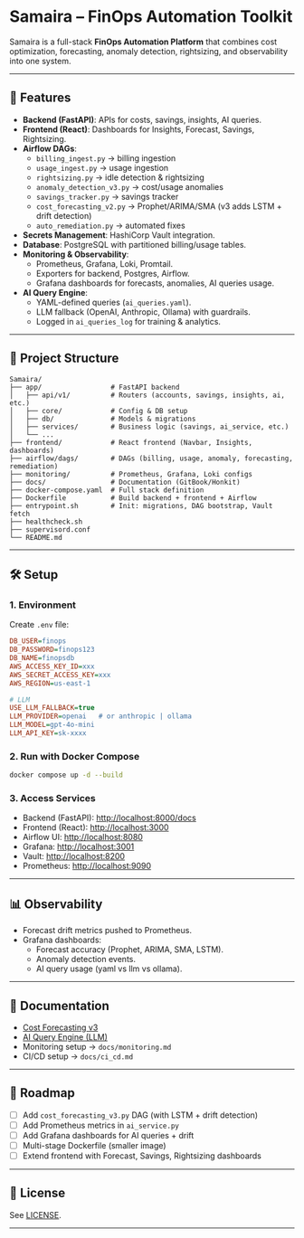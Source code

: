 # Samaira – FinOps Automation Toolkit

Samaira is a full-stack **FinOps Automation Platform** that combines cost optimization,
forecasting, anomaly detection, rightsizing, and observability into one system.

---

## 🚀 Features

- **Backend (FastAPI)**: APIs for costs, savings, insights, AI queries.
- **Frontend (React)**: Dashboards for Insights, Forecast, Savings, Rightsizing.
- **Airflow DAGs**:
  - `billing_ingest.py` → billing ingestion
  - `usage_ingest.py` → usage ingestion
  - `rightsizing.py` → idle detection & rightsizing
  - `anomaly_detection_v3.py` → cost/usage anomalies
  - `savings_tracker.py` → savings tracker
  - `cost_forecasting_v2.py` → Prophet/ARIMA/SMA (v3 adds LSTM + drift detection)
  - `auto_remediation.py` → automated fixes
- **Secrets Management**: HashiCorp Vault integration.
- **Database**: PostgreSQL with partitioned billing/usage tables.
- **Monitoring & Observability**:
  - Prometheus, Grafana, Loki, Promtail.
  - Exporters for backend, Postgres, Airflow.
  - Grafana dashboards for forecasts, anomalies, AI queries usage.
- **AI Query Engine**:
  - YAML-defined queries (`ai_queries.yaml`).
  - LLM fallback (OpenAI, Anthropic, Ollama) with guardrails.
  - Logged in `ai_queries_log` for training & analytics.

---

## 📂 Project Structure

```
Samaira/
├── app/                 # FastAPI backend
│   ├── api/v1/          # Routers (accounts, savings, insights, ai, etc.)
│   ├── core/            # Config & DB setup
│   ├── db/              # Models & migrations
│   ├── services/        # Business logic (savings, ai_service, etc.)
│   └── ...
├── frontend/            # React frontend (Navbar, Insights, dashboards)
├── airflow/dags/        # DAGs (billing, usage, anomaly, forecasting, remediation)
├── monitoring/          # Prometheus, Grafana, Loki configs
├── docs/                # Documentation (GitBook/Honkit)
├── docker-compose.yaml  # Full stack definition
├── Dockerfile           # Build backend + frontend + Airflow
├── entrypoint.sh        # Init: migrations, DAG bootstrap, Vault fetch
├── healthcheck.sh
├── supervisord.conf
└── README.md
```

---

## 🛠️ Setup

### 1. Environment
Create `.env` file:

```ini
DB_USER=finops
DB_PASSWORD=finops123
DB_NAME=finopsdb
AWS_ACCESS_KEY_ID=xxx
AWS_SECRET_ACCESS_KEY=xxx
AWS_REGION=us-east-1

# LLM
USE_LLM_FALLBACK=true
LLM_PROVIDER=openai   # or anthropic | ollama
LLM_MODEL=gpt-4o-mini
LLM_API_KEY=sk-xxxx
```

### 2. Run with Docker Compose
```bash
docker compose up -d --build
```

### 3. Access Services
- Backend (FastAPI): [http://localhost:8000/docs](http://localhost:8000/docs)
- Frontend (React): [http://localhost:3000](http://localhost:3000)
- Airflow UI: [http://localhost:8080](http://localhost:8080)
- Grafana: [http://localhost:3001](http://localhost:3001)
- Vault: [http://localhost:8200](http://localhost:8200)
- Prometheus: [http://localhost:9090](http://localhost:9090)

---

## 📊 Observability

- Forecast drift metrics pushed to Prometheus.
- Grafana dashboards:
  - Forecast accuracy (Prophet, ARIMA, SMA, LSTM).
  - Anomaly detection events.
  - AI query usage (yaml vs llm vs ollama).

---

## 📖 Documentation

- [Cost Forecasting v3](./docs/cost_forecasting_v3.md)
- [AI Query Engine (LLM)](./docs/ai_service_llm_doc.md)
- Monitoring setup → `docs/monitoring.md`
- CI/CD setup → `docs/ci_cd.md`

---

## 🔮 Roadmap

- [ ] Add `cost_forecasting_v3.py` DAG (with LSTM + drift detection)
- [ ] Add Prometheus metrics in `ai_service.py`
- [ ] Add Grafana dashboards for AI queries + drift
- [ ] Multi-stage Dockerfile (smaller image)
- [ ] Extend frontend with Forecast, Savings, Rightsizing dashboards

---

## 📝 License

See [LICENSE](./LICENSE).

---
